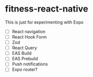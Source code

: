 # fitness-react-native
This is just for experimenting with Expo

- [ ] React navigation
- [ ] React Hook Form
- [ ] Zod
- [ ] React Query
- [ ] EAS Build
- [ ] EAS Prebuild
- [ ] Push notifications
- [ ] Expo router?